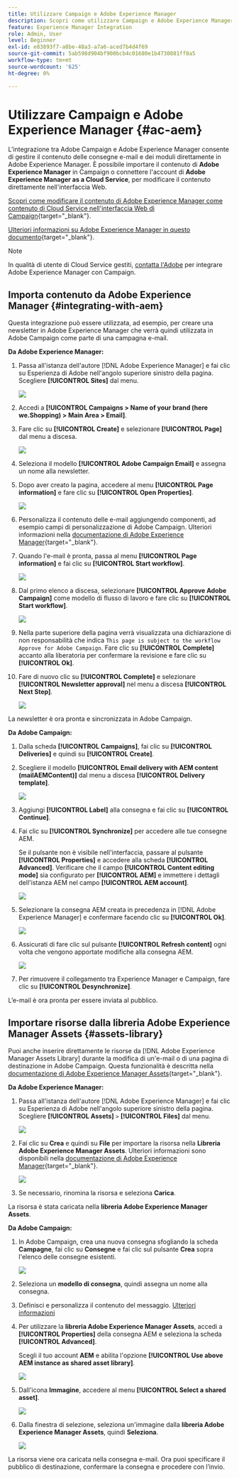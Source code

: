 ```yaml
---
title: Utilizzare Campaign e Adobe Experience Manager
description: Scopri come utilizzare Campaign e Adobe Experience Manager
feature: Experience Manager Integration
role: Admin, User
level: Beginner
exl-id: e83893f7-a8be-48a3-a7a6-aced7b4d4f69
source-git-commit: 5ab598d904bf900bcb4c01680e1b4730881ff8a5
workflow-type: tm+mt
source-wordcount: '625'
ht-degree: 0%

---
```


# Utilizzare Campaign e Adobe Experience Manager {#ac-aem}

L’integrazione tra Adobe Campaign e Adobe Experience Manager consente di gestire il contenuto delle consegne e-mail e dei moduli direttamente in Adobe Experience Manager. È possibile importare il contenuto di **Adobe Experience Manager** in Campaign o connettere l&#39;account di **Adobe Experience Manager as a Cloud Service**, per modificare il contenuto direttamente nell&#39;interfaccia Web.

[Scopri come modificare il contenuto di Adobe Experience Manager come contenuto di Cloud Service nell&#39;interfaccia Web di Campaign](https://experienceleague.adobe.com/docs/campaign-web/v8/integrations/aem-content.html?lang=it){target="_blank"}.

[Ulteriori informazioni su Adobe Experience Manager in questo documento](https://experienceleague.adobe.com/docs/experience-manager-65/administering/integration/campaignonpremise.html?lang=it#aem-and-adobe-campaign-integration-workflow){target="_blank"}.


>[!NOTE]
>
>In qualità di utente di Cloud Service gestiti, [contatta l&#39;Adobe](../start/campaign-faq.md#support) per integrare Adobe Experience Manager con Campaign.

## Importa contenuto da Adobe Experience Manager {#integrating-with-aem}

Questa integrazione può essere utilizzata, ad esempio, per creare una newsletter in Adobe Experience Manager che verrà quindi utilizzata in Adobe Campaign come parte di una campagna e-mail.

**Da Adobe Experience Manager:**

1. Passa all&#39;istanza dell&#39;autore [!DNL Adobe Experience Manager] e fai clic su Esperienza di Adobe nell&#39;angolo superiore sinistro della pagina. Scegliere **[!UICONTROL Sites]** dal menu.

   ![](assets/aem_authoring_1.png)

1. Accedi a **[!UICONTROL Campaigns > Name of your brand (here we.Shopping) > Main Area > Email]**.

1. Fare clic su **[!UICONTROL Create]** e selezionare **[!UICONTROL Page]** dal menu a discesa.

   ![](assets/aem_authoring_2.png)

1. Seleziona il modello **[!UICONTROL Adobe Campaign Email]** e assegna un nome alla newsletter.

1. Dopo aver creato la pagina, accedere al menu **[!UICONTROL Page information]** e fare clic su **[!UICONTROL Open Properties]**.

   ![](assets/aem_authoring_3.png)

1. Personalizza il contenuto delle e-mail aggiungendo componenti, ad esempio campi di personalizzazione di Adobe Campaign. Ulteriori informazioni nella [documentazione di Adobe Experience Manager](https://experienceleague.adobe.com/docs/experience-manager-65/content/sites/authoring/aem-adobe-campaign/campaign.html?lang=it#editing-email-content){target="_blank"}.

1. Quando l&#39;e-mail è pronta, passa al menu **[!UICONTROL Page information]** e fai clic su **[!UICONTROL Start workflow]**.

   ![](assets/aem_authoring_4.png)

1. Dal primo elenco a discesa, selezionare **[!UICONTROL Approve Adobe Campaign]** come modello di flusso di lavoro e fare clic su **[!UICONTROL Start workflow]**.

   ![](assets/aem_authoring_5.png)

1. Nella parte superiore della pagina verrà visualizzata una dichiarazione di non responsabilità che indica `This page is subject to the workflow Approve for Adobe Campaign`. Fare clic su **[!UICONTROL Complete]** accanto alla liberatoria per confermare la revisione e fare clic su **[!UICONTROL Ok]**.

1. Fare di nuovo clic su **[!UICONTROL Complete]** e selezionare **[!UICONTROL Newsletter approval]** nel menu a discesa **[!UICONTROL Next Step]**.

   ![](assets/aem_authoring_6.png)

La newsletter è ora pronta e sincronizzata in Adobe Campaign.

**Da Adobe Campaign:**

1. Dalla scheda **[!UICONTROL Campaigns]**, fai clic su **[!UICONTROL Deliveries]** e quindi su **[!UICONTROL Create]**.

1. Scegliere il modello **[!UICONTROL Email delivery with AEM content (mailAEMContent)]** dal menu a discesa **[!UICONTROL Delivery template]**.

   ![](assets/aem_authoring_7.png)

1. Aggiungi **[!UICONTROL Label]** alla consegna e fai clic su **[!UICONTROL Continue]**.

1. Fai clic su **[!UICONTROL Synchronize]** per accedere alle tue consegne AEM.

   Se il pulsante non è visibile nell&#39;interfaccia, passare al pulsante **[!UICONTROL Properties]** e accedere alla scheda **[!UICONTROL Advanced]**. Verificare che il campo **[!UICONTROL Content editing mode]** sia configurato per **[!UICONTROL AEM]** e immettere i dettagli dell&#39;istanza AEM nel campo **[!UICONTROL AEM account]**.

   ![](assets/aem_authoring_8.png)

1. Selezionare la consegna AEM creata in precedenza in [!DNL Adobe Experience Manager] e confermare facendo clic su **[!UICONTROL Ok]**.

   ![](assets/aem_authoring_11.png)

1. Assicurati di fare clic sul pulsante **[!UICONTROL Refresh content]** ogni volta che vengono apportate modifiche alla consegna AEM.

   ![](assets/aem_authoring_12.png)

1. Per rimuovere il collegamento tra Experience Manager e Campaign, fare clic su **[!UICONTROL Desynchronize]**.

L’e-mail è ora pronta per essere inviata al pubblico.

## Importare risorse dalla libreria Adobe Experience Manager Assets {#assets-library}

Puoi anche inserire direttamente le risorse da [!DNL Adobe Experience Manager Assets Library] durante la modifica di un&#39;e-mail o di una pagina di destinazione in Adobe Campaign. Questa funzionalità è descritta nella [documentazione di Adobe Experience Manager Assets](https://experienceleague.adobe.com/docs/experience-manager-65/content/assets/managing/manage-assets.html?lang=it){target="_blank"}.

**Da Adobe Experience Manager:**

1. Passa all&#39;istanza dell&#39;autore [!DNL Adobe Experience Manager] e fai clic su Esperienza di Adobe nell&#39;angolo superiore sinistro della pagina. Scegliere **[!UICONTROL Assets]** `>` **[!UICONTROL Files]** dal menu.

   ![](assets/aem_assets_1.png)

1. Fai clic su **Crea** e quindi su **File** per importare la risorsa nella **Libreria Adobe Experience Manager Assets**. Ulteriori informazioni sono disponibili nella [documentazione di Adobe Experience Manager](https://experienceleague.adobe.com/docs/experience-manager-65/content/assets/managing/manage-assets.html?lang=it#uploading-assets){target="_blank"}.

   ![](assets/aem_assets_2.png)

1. Se necessario, rinomina la risorsa e seleziona **Carica**.

La risorsa è stata caricata nella **libreria Adobe Experience Manager Assets**.

**Da Adobe Campaign:**

1. In Adobe Campaign, crea una nuova consegna sfogliando la scheda **Campagne**, fai clic su **Consegne** e fai clic sul pulsante **Crea** sopra l&#39;elenco delle consegne esistenti.

   ![](assets/aem_assets_3.png)

1. Seleziona un **modello di consegna**, quindi assegna un nome alla consegna.

1. Definisci e personalizza il contenuto del messaggio. [Ulteriori informazioni](../send/email.md)

1. Per utilizzare la **libreria Adobe Experience Manager Assets**, accedi a **[!UICONTROL Properties]** della consegna AEM e seleziona la scheda **[!UICONTROL Advanced]**.

   Scegli il tuo account **AEM** e abilita l&#39;opzione **[!UICONTROL Use above AEM instance as shared asset library]**.

   ![](assets/aem_authoring_9.png)

1. Dall&#39;icona **Immagine**, accedere al menu **[!UICONTROL Select a shared asset]**.

   ![](assets/aem_assets_4.png)

1. Dalla finestra di selezione, seleziona un&#39;immagine dalla **libreria Adobe Experience Manager Assets**, quindi **Seleziona**.

   ![](assets/aem_assets_5.png)

La risorsa viene ora caricata nella consegna e-mail. Ora puoi specificare il pubblico di destinazione, confermare la consegna e procedere con l’invio.
